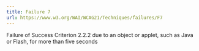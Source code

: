 ```yaml
---
title: Failure 7
url: https://www.w3.org/WAI/WCAG21/Techniques/failures/F7
---
```

Failure of Success Criterion 2.2.2 due to an object or applet, such as Java or Flash, for more than five seconds
